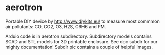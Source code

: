# aerotron
Portable DIY device by http://www.diykits.eu/ to measure most commmon air pollutants: CO, CO2, O3, H2S, C6H6 and PM.

Arduio code is in aerotron subdirectory.
Subdirectory models contains SCAD and STL models for 3D printable enclosure.
See doc subdir for our mighty documentation!
Subdir pic contains a couple of helpful images.
